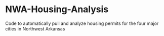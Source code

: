 # NWA-Housing-Analysis
Code to automatically pull and analyze housing permits for the four major cities in Northwest Arkansas
